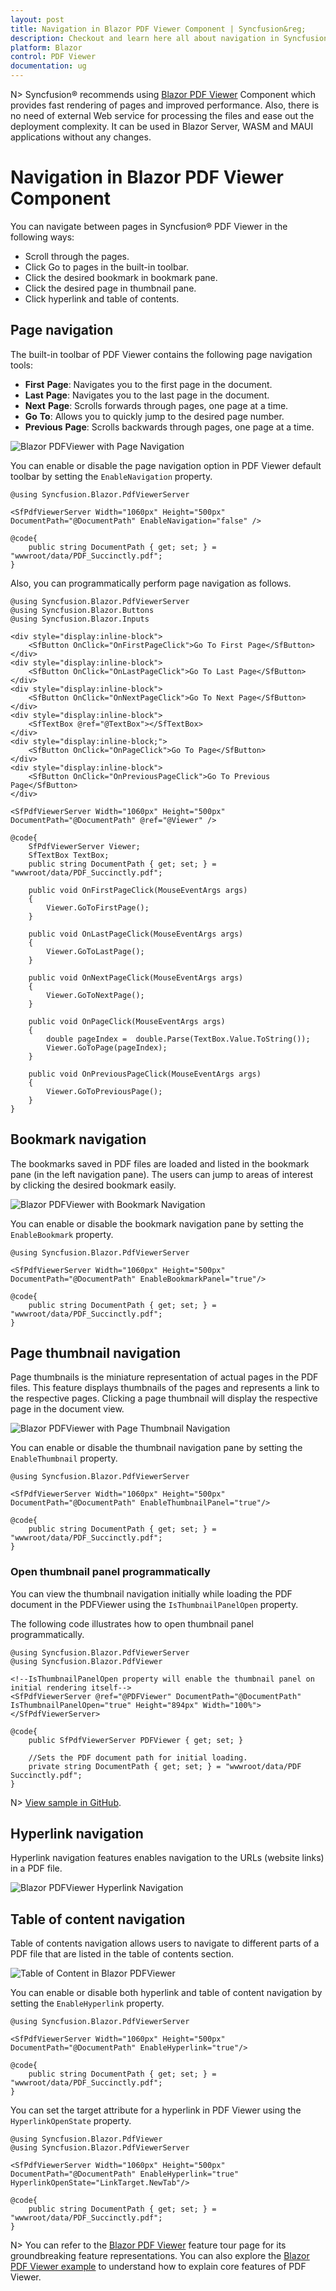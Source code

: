 ```yaml
---
layout: post
title: Navigation in Blazor PDF Viewer Component | Syncfusion&reg;
description: Checkout and learn here all about navigation in Syncfusion&reg; Blazor PDF Viewer component and much more.
platform: Blazor
control: PDF Viewer
documentation: ug
---
```


N> Syncfusion&reg; recommends using [Blazor PDF Viewer](https://blazor.syncfusion.com/documentation/pdfviewer-2/getting-started/server-side-application) Component which provides fast rendering of pages and improved performance. Also, there is no need of external Web service for processing the files and ease out the deployment complexity. It can be used in Blazor Server, WASM and MAUI applications without any changes.

# Navigation in Blazor PDF Viewer Component

You can navigate between pages in Syncfusion&reg; PDF Viewer in the following ways:

* Scroll through the pages.
* Click Go to pages in the built-in toolbar.
* Click the desired bookmark in bookmark pane.
* Click the desired page in thumbnail pane.
* Click hyperlink and table of contents.

## Page navigation

The built-in toolbar of PDF Viewer contains the following page navigation tools:

* **First** **Page**: Navigates you to the first page in the document.
* **Last** **Page**: Navigates you to the last page in the document.
* **Next** **Page**: Scrolls forwards through pages, one page at a time.
* **Go** **To**: Allows you to quickly jump to the desired page number.
* **Previous** **Page**: Scrolls backwards through pages, one page at a time.

![Blazor PDFViewer with Page Navigation](../pdfviewer/images/blazor-pdfviewer-page-navigation.png)

You can enable or disable the page navigation option in PDF Viewer default toolbar by setting the `EnableNavigation` property.

```cshtml
@using Syncfusion.Blazor.PdfViewerServer

<SfPdfViewerServer Width="1060px" Height="500px" DocumentPath="@DocumentPath" EnableNavigation="false" />

@code{
    public string DocumentPath { get; set; } = "wwwroot/data/PDF_Succinctly.pdf";
}
```

Also, you can programmatically perform page navigation as follows.

```cshtml
@using Syncfusion.Blazor.PdfViewerServer
@using Syncfusion.Blazor.Buttons
@using Syncfusion.Blazor.Inputs

<div style="display:inline-block">
    <SfButton OnClick="OnFirstPageClick">Go To First Page</SfButton>
</div>
<div style="display:inline-block">
    <SfButton OnClick="OnLastPageClick">Go To Last Page</SfButton>
</div>
<div style="display:inline-block">
    <SfButton OnClick="OnNextPageClick">Go To Next Page</SfButton>
</div>
<div style="display:inline-block">
    <SfTextBox @ref="@TextBox"></SfTextBox>
</div>
<div style="display:inline-block;">
    <SfButton OnClick="OnPageClick">Go To Page</SfButton>
</div>
<div style="display:inline-block">
    <SfButton OnClick="OnPreviousPageClick">Go To Previous Page</SfButton>
</div>

<SfPdfViewerServer Width="1060px" Height="500px" DocumentPath="@DocumentPath" @ref="@Viewer" />

@code{
    SfPdfViewerServer Viewer;
    SfTextBox TextBox;
    public string DocumentPath { get; set; } = "wwwroot/data/PDF_Succinctly.pdf";

    public void OnFirstPageClick(MouseEventArgs args)
    {
        Viewer.GoToFirstPage();
    }

    public void OnLastPageClick(MouseEventArgs args)
    {
        Viewer.GoToLastPage();
    }

    public void OnNextPageClick(MouseEventArgs args)
    {
        Viewer.GoToNextPage();
    }

    public void OnPageClick(MouseEventArgs args)
    {
        double pageIndex =  double.Parse(TextBox.Value.ToString());
        Viewer.GoToPage(pageIndex);
    }

    public void OnPreviousPageClick(MouseEventArgs args)
    {
        Viewer.GoToPreviousPage();
    }
}
```

## Bookmark navigation

The bookmarks saved in PDF files are loaded and listed in the bookmark pane (in the left navigation pane). The users can jump to areas of interest by clicking the desired bookmark easily.

![Blazor PDFViewer with Bookmark Navigation](../pdfviewer/images/blazor-pdfviewer-bookmark-navigation.png)

You can enable or disable the bookmark navigation pane by setting the `EnableBookmark` property.

```cshtml
@using Syncfusion.Blazor.PdfViewerServer

<SfPdfViewerServer Width="1060px" Height="500px" DocumentPath="@DocumentPath" EnableBookmarkPanel="true"/>

@code{
    public string DocumentPath { get; set; } = "wwwroot/data/PDF_Succinctly.pdf";
}

```

## Page thumbnail navigation

Page thumbnails is the miniature representation of actual pages in the PDF files. This feature displays thumbnails of the pages and represents a link to the respective pages. Clicking a page thumbnail will display the respective page in the document view.

![Blazor PDFViewer with Page Thumbnail Navigation](../pdfviewer/images/blazor-pdfviewer-page-thumbnail-navigation.png)

You can enable or disable the thumbnail navigation pane by setting the `EnableThumbnail` property.

```cshtml
@using Syncfusion.Blazor.PdfViewerServer

<SfPdfViewerServer Width="1060px" Height="500px" DocumentPath="@DocumentPath" EnableThumbnailPanel="true"/>

@code{
    public string DocumentPath { get; set; } = "wwwroot/data/PDF_Succinctly.pdf";
}
```

### Open thumbnail panel programmatically

You can view the thumbnail navigation initially while loading the PDF document in the PDFViewer using the `IsThumbnailPanelOpen` property.

The following code illustrates how to open thumbnail panel programmatically.

```cshtml
@using Syncfusion.Blazor.PdfViewerServer
@using Syncfusion.Blazor.PdfViewer

<!--IsThumbnailPanelOpen property will enable the thumbnail panel on initial rendering itself-->
<SfPdfViewerServer @ref="@PDFViewer" DocumentPath="@DocumentPath" IsThumbnailPanelOpen="true" Height="894px" Width="100%"> </SfPdfViewerServer>

@code{
    public SfPdfViewerServer PDFViewer { get; set; }

    //Sets the PDF document path for initial loading.
    private string DocumentPath { get; set; } = "wwwroot/data/PDF Succinctly.pdf";
}
```

N> [View sample in GitHub](https://github.com/SyncfusionExamples/blazor-pdf-viewer-classic-examples/tree/master/Thumbnail/Show%20Thumbnail%20Panel).

## Hyperlink navigation

Hyperlink navigation features enables navigation to the URLs (website links) in a PDF file.

![Blazor PDFViewer Hyperlink Navigation](../pdfviewer/images/blazor-pdfviewer-hyperlink-navigation.png)

## Table of content navigation

Table of contents navigation allows users to navigate to different parts of a PDF file that are listed in the table of contents section.

![Table of Content in Blazor PDFViewer](../pdfviewer/images/blazor-pdfviewer-title-of-content.png)

You can enable or disable both hyperlink and table of content navigation by setting the `EnableHyperlink` property.

```cshtml
@using Syncfusion.Blazor.PdfViewerServer

<SfPdfViewerServer Width="1060px" Height="500px" DocumentPath="@DocumentPath" EnableHyperlink="true"/>

@code{
    public string DocumentPath { get; set; } = "wwwroot/data/PDF_Succinctly.pdf";
}
```

You can set the target attribute for a hyperlink in PDF Viewer using the `HyperlinkOpenState` property.

```cshtml
@using Syncfusion.Blazor.PdfViewer
@using Syncfusion.Blazor.PdfViewerServer

<SfPdfViewerServer Width="1060px" Height="500px" DocumentPath="@DocumentPath" EnableHyperlink="true" HyperlinkOpenState="LinkTarget.NewTab"/>

@code{
    public string DocumentPath { get; set; } = "wwwroot/data/PDF_Succinctly.pdf";
}
```

N> You can refer to the [Blazor PDF Viewer](https://www.syncfusion.com/blazor-components/blazor-pdf-viewer) feature tour page for its groundbreaking feature representations. You can also explore the [Blazor PDF Viewer example](https://blazor.syncfusion.com/demos/pdf-viewer/default-functionalities?theme=bootstrap5) to understand how to explain core features of PDF Viewer.